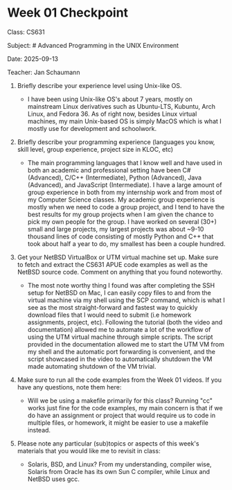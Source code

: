 # Week 01 Checkpoint

Class: CS631

Subject: # Advanced Programming in the UNIX Environment

Date: 2025-09-13

Teacher: Jan Schaumann

1. Briefly describe your experience level using Unix-like OS.

	- I have been using Unix-like OS's about 7 years, mostly on mainstream Linux derivatives such as Ubuntu-LTS, Kubuntu, Arch Linux, and Fedora 36. As of right now, besides Linux virtual machines, my main Unix-based OS is simply MacOS which is what I mostly use for development and schoolwork.


2. Briefly describe your programming experience (languages you know, skill level, group experience, project size in KLOC, etc)

	- The main programming languages that I know well and have used in both an academic and professional setting have been C# (Advanced), C/C++ (Intermediate), Python (Advanced), Java (Advanced), and JavaScript (Intermediate). I have a large amount of group experience in both from my internship work and from most of my Computer Science classes. My academic group experience is mostly when we need to code a group project, and I tend to have the best results for my group projects when I am given the chance to pick my own people for the group. I have worked on several (30+) small and large projects, my largest projects was about ~9-10 thousand lines of code consisting of mostly Python and C++ that took about half a year to do, my smallest has been a couple hundred.

3. Get your NetBSD VirtualBox or UTM virtual machine set up. Make sure to fetch and extract the CS631 APUE code examples as well as the NetBSD source code. Comment on anything that you found noteworthy.

	- The most note worthy thing I found was after completing the SSH setup for NetBSD on Mac, I can easily copy files to and from the virtual machine via my shell using the SCP command, which is what I see as the most straight-forward and fastest way to quickly download files that I would need to submit (i.e homework assignments, project, etc). Following the tutorial (both the video and documentation) allowed me to automate a lot of the workflow of using the UTM virtual machine through simple scripts. The script provided in the documentation allowed me to start the UTM VM from my shell and the automatic port forwarding is convenient, and the script showcased in the video to automatically shutdown the VM made automating shutdown of the VM trivial.

4. Make sure to run all the code examples from the Week 01 videos. If you have any questions, note them here:

	- Will we be using a makefile primarily for this class? Running "cc" works just fine for the code examples, my main concern is that if we do have an assignment or project that would require us to code in multiple files, or homework, it might be easier to use a makefile instead.

5. Please note any particular (sub)topics or aspects of this week's materials that you would like me to revisit in class:

	- Solaris, BSD, and Linux? From my understanding, compiler wise, Solaris from Oracle has its own Sun C compiler, while Linux and NetBSD uses gcc.
